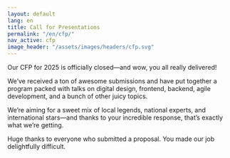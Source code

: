 ```yaml
---
layout: default
lang: en
title: Call for Presentations
permalink: "/en/cfp/"
nav_active: cfp
image_header: "/assets/images/headers/cfp.svg"
---
```


Our CFP for 2025 is officially closed—and wow, you all really delivered!

We’ve received a ton of awesome submissions and have put together a program packed with talks on digital design, frontend, backend, agile development, and a bunch of other juicy topics.

We’re aiming for a sweet mix of local legends, national experts, and international stars—and thanks to your incredible response, that’s exactly what we’re getting.

Huge thanks to everyone who submitted a proposal. You made our job delightfully difficult.
